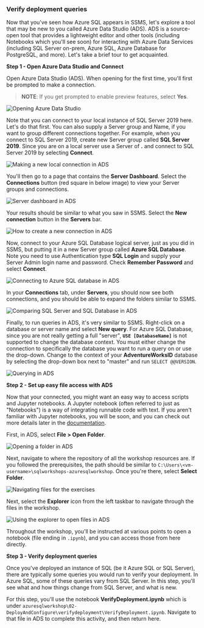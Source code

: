 ### Verify deployment queries

Now that you've seen how Azure SQL appears in SSMS, let's explore a tool that may be new to you called Azure Data Studio (ADS). ADS is a source-open tool that provides a lightweight editor and other tools (including Notebooks which you'll see soon) for interacting with Azure Data Services (including SQL Server on-prem, Azure SQL, Azure Database for PostgreSQL, and more). Let's take a brief tour to get acquainted.  

**Step 1 - Open Azure Data Studio and Connect**  

Open Azure Data Studio (ADS). When opening for the first time, you'll first be prompted to make a connection.  

>**NOTE**: If you get prompted to enable preview features, select **Yes**.  

![Opening Azure Data Studio](../media/adsconnect.png)  

Note that you can connect to your local instance of SQL Server 2019 here. Let's do that first. You can also supply a Server group and Name, if you want to group different connections together. For example, when you connect to SQL Server 2019, create new Server group called **SQL Server 2019**. Since you are on a local server use a Server of **.** and connect to SQL Server 2019 by selecting **Connect**.  

![Making a new local connection in ADS](../media/adsconnectss.png)  

You'll then go to a page that contains the **Server Dashboard**. Select the **Connections** button (red square in below image) to view your Server groups and connections.

![Server dashboard in ADS](../media/serverdashboard2.png)  

Your results should be similar to what you saw in SSMS. Select the **New connection** button in the **Servers** bar.  

![How to create a new connection in ADS](../media/newconnection.png)  

Now, connect to your Azure SQL Database logical server, just as you did in SSMS, but putting it in a new Server group called **Azure SQL Database**. Note you need to use Authentication type **SQL Login** and supply your Server Admin login name and password. Check **Remember Password** and select **Connect**.

![Connecting to Azure SQL database in ADS](../media/adsconnectdb.png)  

In your **Connections** tab, under **Servers**, you should now see both connections, and you should be able to expand the folders similar to SSMS.  

![Comparing SQL Server and SQL Database in ADS](../media/adsservers.png)   

Finally, to run queries in ADS, it's very similar to SSMS. Right-click on a database or server name and select **New query**. For Azure SQL Database, since you are not really getting a full "server", **`USE [DatabaseName]`** is not supported to change the database context. You must either change the connection to specifically the database you want to run a query on or use the drop-down. Change to the context of your **AdventureWorksID** database by selecting the drop-down box next to "master" and run `SELECT @@VERSION`.  

![Querying in ADS](../media/newqueryads2.png)

**Step 2 - Set up easy file access with ADS**  

Now that your connected, you might want an easy way to access scripts and Jupyter notebooks. A Jupyter notebook (often referred to just as "Notebooks") is a way of integrating runnable code with text. If you aren't familiar with Jupyter notebooks, you will be soon, and you can check out more details later in the [documentation](https://docs.microsoft.com/en-us/sql/big-data-cluster/notebooks-guidance?view=sql-server-ver15).  

First, in ADS, select **File > Open Folder**.  

![Opening a folder in ADS](../media/openfolder.png)  

Next, navigate to where the repository of all the workshop resources are. If you followed the prerequisites, the path should be similar to `C:\Users\<vm-username>\sqlworkshops-azuresqlworkshop`. Once you're there, select **Select Folder**.  

![Navigating files for the exercises](../media/foldernav.png)  

Next, select the **Explorer** icon from the left taskbar to navigate through the files in the workshop.  

![Using the explorer to open files in ADS](../media/explorer.png)  

Throughout the workshop, you'll be instructed at various points to open a notebook (file ending in `.ipynb`), and you can access those from here directly.   

**Step 3 - Verify deployment queries**  

Once you've deployed an instance of SQL (be it Azure SQL or SQL Server), there are typically some queries you would run to verify your deployment. In Azure SQL, some of these queries vary from SQL Server. In this step, you'll see what and how things change from SQL Server, and what is new.   

For this step, you'll use the notebook **VerifyDeployment.ipynb** which is under `azuresqlworkshop\02-DeployAndConfigure\verifydeployment\VerifyDeployment.ipynb`. Navigate to that file in ADS to complete this activity, and then return here.  
